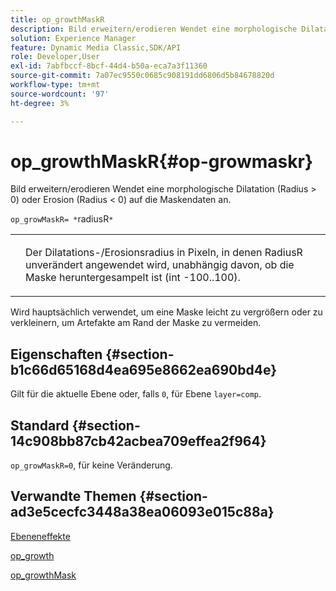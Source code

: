 ```yaml
---
title: op_growthMaskR
description: Bild erweitern/erodieren Wendet eine morphologische Dilatation (Radius > 0) oder Erosion (Radius < 0) auf die Maskendaten an.
solution: Experience Manager
feature: Dynamic Media Classic,SDK/API
role: Developer,User
exl-id: 7abfbccf-8bcf-44d4-b50a-eca7a3f11360
source-git-commit: 7a07ec9550c0685c908191dd6806d5b84678820d
workflow-type: tm+mt
source-wordcount: '97'
ht-degree: 3%

---
```


# op_growthMaskR{#op-growmaskr}

Bild erweitern/erodieren Wendet eine morphologische Dilatation (Radius > 0) oder Erosion (Radius &lt; 0) auf die Maskendaten an.

`op_growMaskR= *`radiusR`*`

<table id="simpletable_3BAA4523D29E447FA7A4C9009B3E8344"> 
 <tr class="strow"> 
  <td class="stentry"> <p><span class="codeph"><span class="varname"></span></span> </p> </td> 
  <td class="stentry"> <p>Der Dilatations-/Erosionsradius in Pixeln, in denen <span class="codeph"><span class="varname"> RadiusR</span></span> unverändert angewendet wird, unabhängig davon, ob die Maske heruntergesampelt ist (int -100..100). </p></td> 
 </tr> 
</table>

Wird hauptsächlich verwendet, um eine Maske leicht zu vergrößern oder zu verkleinern, um Artefakte am Rand der Maske zu vermeiden.

## Eigenschaften {#section-b1c66d65168d4ea695e8662ea690bd4e}

Gilt für die aktuelle Ebene oder, falls `0`, für Ebene `layer=comp`.

## Standard {#section-14c908bb87cb42acbea709effea2f964}

`op_growMaskR=0`, für keine Veränderung.

## Verwandte Themen {#section-ad3e5cecfc3448a38ea06093e015c88a}

[Ebeneneffekte](../../../../../is-api/http-ref/image-serving-api-ref/c-http-protocol-reference/c-syntax-and-features/r-layer-effects.md#reference-82a6b5311b3d4471ad2799adb3b2201c)

[op_growth](../../../../../is-api/http-ref/image-serving-api-ref/c-http-protocol-reference/c-command-reference/r-op-grow.md#reference-f95f3291c78c42b9a34b1b7e177e739a)

[op_growthMask](../../../../../is-api/http-ref/image-serving-api-ref/c-http-protocol-reference/c-command-reference/r-op-growmask.md#reference-f0f9000af3ae43aba73d3ac1826710a1)
